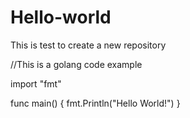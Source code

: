 # Hello-world
This is test to create a new repository

//This is a golang code example

import "fmt"

func main() {
  fmt.Println("Hello World!")
}
